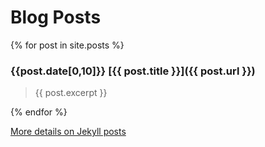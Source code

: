 
# Blog Posts

{% for post in site.posts %}
### {{post.date[0,10]}} [{{ post.title }}]({{ post.url }})

> {{ post.excerpt }}

{% endfor %}



[More details on Jekyll posts](https://jekyllrb.com/docs/posts/)
